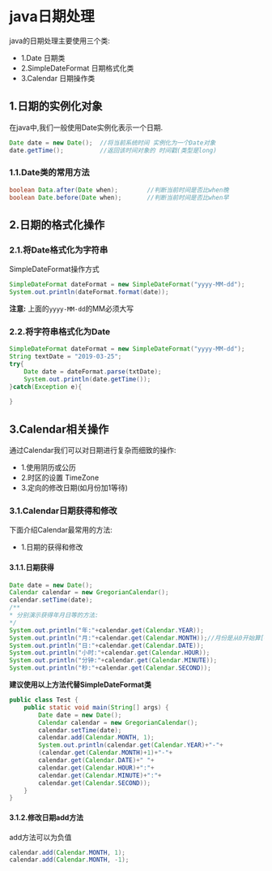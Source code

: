 # java日期处理
java的日期处理主要使用三个类:<br>
- 1.Date 日期类
- 2.SimpleDateFormat 日期格式化类
- 3.Calendar 日期操作类

## 1.日期的实例化对象
在java中,我们一般使用Date实例化表示一个日期.<br>
```java
Date date = new Date();  //将当前系统时间 实例化为一个Date对象
date.getTime();          //返回该时间对象的 时间戳(类型是long)
```

### 1.1.Date类的常用方法
```java
boolean Data.after(Date when);        //判断当前时间是否比when晚
boolean Date.before(Date when);       //判断当前时间是否比when早
```

## 2.日期的格式化操作
### 2.1.将Date格式化为字符串
SimpleDateFormat操作方式<br>
```java
SimpleDateFormat dateFormat = new SimpleDateFormat("yyyy-MM-dd");
System.out.println(dateFormat.format(date));
```
**注意:** 上面的``yyyy-MM-dd``的MM必须大写<br>

### 2.2.将字符串格式化为Date
```java
SimpleDateFormat dateFormat = new SimpleDateFormat("yyyy-MM-dd");
String textDate = "2019-03-25";
try{
    Date date = dateFormat.parse(txtDate);
    System.out.println(date.getTime());
}catch(Exception e){
    
}
```

## 3.Calendar相关操作
通过Calendar我们可以对日期进行复杂而细致的操作:<br>
- 1.使用阴历或公历
- 2.时区的设置 TimeZone
- 3.定向的修改日期(如月份加1等待)

### 3.1.Calendar日期获得和修改
下面介绍Calendar最常用的方法:<br>
- 1.日期的获得和修改

#### 3.1.1.日期获得
```java
Date date = new Date();
Calendar calendar = new GregorianCalendar();
calendar.setTime(date);
/**
* 分别演示获得年月日等的方法:
*/
System.out.println("年:"+calendar.get(Calendar.YEAR));
System.out.println("月:"+calendar.get(Calendar.MONTH));//月份是从0开始算[0, 11]
System.out.println("日:"+calendar.get(Calendar.DATE));
System.out.println("小时:"+calendar.get(Calendar.HOUR));
System.out.println("分钟:"+calendar.get(Calendar.MINUTE));
System.out.println("秒:"+calendar.get(Calendar.SECOND));
```
**建议使用以上方法代替SimpleDateFormat类**<br>
```java
public class Test {
	public static void main(String[] args) {
		Date date = new Date();
		Calendar calendar = new GregorianCalendar();
		calendar.setTime(date);
		calendar.add(Calendar.MONTH, 1);
		System.out.println(calendar.get(Calendar.YEAR)+"-"+
		(calendar.get(Calendar.MONTH)+1)+"-"+
		calendar.get(Calendar.DATE)+" "+
		calendar.get(Calendar.HOUR)+":"+
		calendar.get(Calendar.MINUTE)+":"+
		calendar.get(Calendar.SECOND));
	}
}
```

#### 3.1.2.修改日期add方法
add方法可以为负值<br>
```java
calendar.add(Calendar.MONTH, 1);
calendar.add(Calendar.MONTH, -1);
```